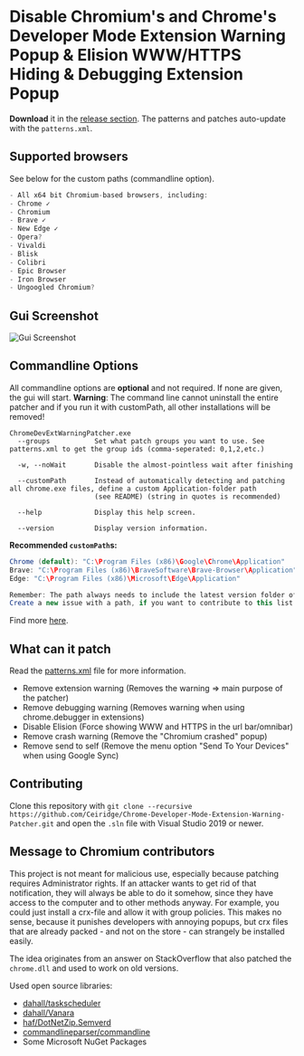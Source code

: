 # Disable Chromium's and Chrome's Developer Mode Extension Warning Popup & Elision WWW/HTTPS Hiding & Debugging Extension Popup
**Download** it in the [release section](https://github.com/Ceiridge/Chrome-Developer-Mode-Extension-Warning-Patcher/releases). The patterns and patches auto-update with the `patterns.xml`.

## Supported browsers
See below for the custom paths (commandline option).
```javascript
- All x64 bit Chromium-based browsers, including:
- Chrome ✓
- Chromium
- Brave ✓
- New Edge ✓
- Opera?
- Vivaldi
- Blisk
- Colibri
- Epic Browser
- Iron Browser
- Ungoogled Chromium?
```

## Gui Screenshot
![Gui Screenshot](https://raw.githubusercontent.com/Ceiridge/Chrome-Developer-Mode-Extension-Warning-Patcher/master/media/guiscreenshot.png)

## Commandline Options
All commandline options are **optional** and not required. If none are given, the gui will start. **Warning**: The command line cannot uninstall the entire patcher and if you run it with customPath, all other installations will be removed!

```
ChromeDevExtWarningPatcher.exe 
  --groups           Set what patch groups you want to use. See patterns.xml to get the group ids (comma-seperated: 0,1,2,etc.)

  -w, --noWait       Disable the almost-pointless wait after finishing

  --customPath       Instead of automatically detecting and patching all chrome.exe files, define a custom Application-folder path
                     (see README) (string in quotes is recommended)

  --help             Display this help screen.

  --version          Display version information.
```

**Recommended `customPath`s:**
```java
Chrome (default): "C:\Program Files (x86)\Google\Chrome\Application"
Brave: "C:\Program Files (x86)\BraveSoftware\Brave-Browser\Application"
Edge: "C:\Program Files (x86)\Microsoft\Edge\Application"

Remember: The path always needs to include the latest version folder of the browser (e. g. 83.0.1123.123).
Create a new issue with a path, if you want to contribute to this list.
```
Find more [here](https://github.com/Ceiridge/Chrome-Developer-Mode-Extension-Warning-Patcher/tree/master/ChromeDevExtWarningPatcher/InstallationFinder/Defaults).

## What can it patch

Read the [patterns.xml](https://github.com/Ceiridge/Chrome-Developer-Mode-Extension-Warning-Patcher/blob/master/patterns.xml) file for more information.
- Remove extension warning (Removes the warning => main purpose of the patcher)
- Remove debugging warning (Removes warning when using chrome.debugger in extensions)
- Disable Elision (Force showing WWW and HTTPS in the url bar/omnibar)
- Remove crash warning (Remove the "Chromium crashed" popup)
- Remove send to self (Remove the menu option "Send To Your Devices" when using Google Sync)

## Contributing
Clone this repository with `git clone --recursive https://github.com/Ceiridge/Chrome-Developer-Mode-Extension-Warning-Patcher.git` and open the `.sln` file with Visual Studio 2019 or newer.

## Message to Chromium contributors
This project is not meant for malicious use, especially because patching requires Administrator rights. If an attacker wants to get rid of that notification, they will always be able to do it somehow, since they have access to the computer and to other methods anyway. For example, you could just install a crx-file and allow it with group policies. This makes no sense, because it punishes developers with annoying popups, but crx files that are already packed - and not on the store - can strangely be installed easily.

The idea originates from an answer on StackOverflow that also patched the `chrome.dll` and used to work on old versions.

Used open source libraries:
- [dahall/taskscheduler](https://github.com/dahall/taskscheduler)
- [dahall/Vanara](https://github.com/dahall/Vanara)
- [haf/DotNetZip.Semverd](https://github.com/haf/DotNetZip.Semverd)
- [commandlineparser/commandline](https://github.com/commandlineparser/commandline)
- Some Microsoft NuGet Packages
